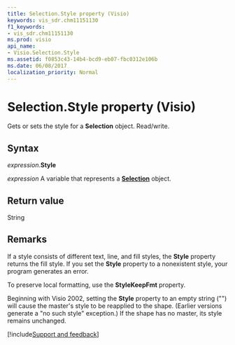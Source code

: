 ```yaml
---
title: Selection.Style property (Visio)
keywords: vis_sdr.chm11151130
f1_keywords:
- vis_sdr.chm11151130
ms.prod: visio
api_name:
- Visio.Selection.Style
ms.assetid: f0853c43-14b4-bcd9-eb07-fbc0312e106b
ms.date: 06/08/2017
localization_priority: Normal
---
```



# Selection.Style property (Visio)

Gets or sets the style for a  **Selection** object. Read/write.


## Syntax

_expression_.**Style**

_expression_ A variable that represents a **[Selection](Visio.Selection.md)** object.


## Return value

String


## Remarks

If a style consists of different text, line, and fill styles, the  **Style** property returns the fill style. If you set the **Style** property to a nonexistent style, your program generates an error.

To preserve local formatting, use the  **StyleKeepFmt** property.

Beginning with Visio 2002, setting the  **Style** property to an empty string ("") will cause the master's style to be reapplied to the shape. (Earlier versions generate a "no such style" exception.) If the shape has no master, its style remains unchanged.

[!include[Support and feedback](~/includes/feedback-boilerplate.md)]